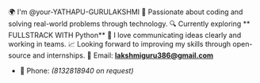 🌍 I'm @your-YATHAPU-GURULAKSHMI
🎯 Passionate about coding and solving real-world problems through technology.
🔍 Currently exploring ** FULLSTRACK WITH Python** 
💬 I love communicating ideas clearly and working in teams.
📈 Looking forward to improving my skills through open-source and internships.
💌 Email: **lakshmiguru386@gmail.com**  
- 📱 Phone: _(8132818940 on request)_

